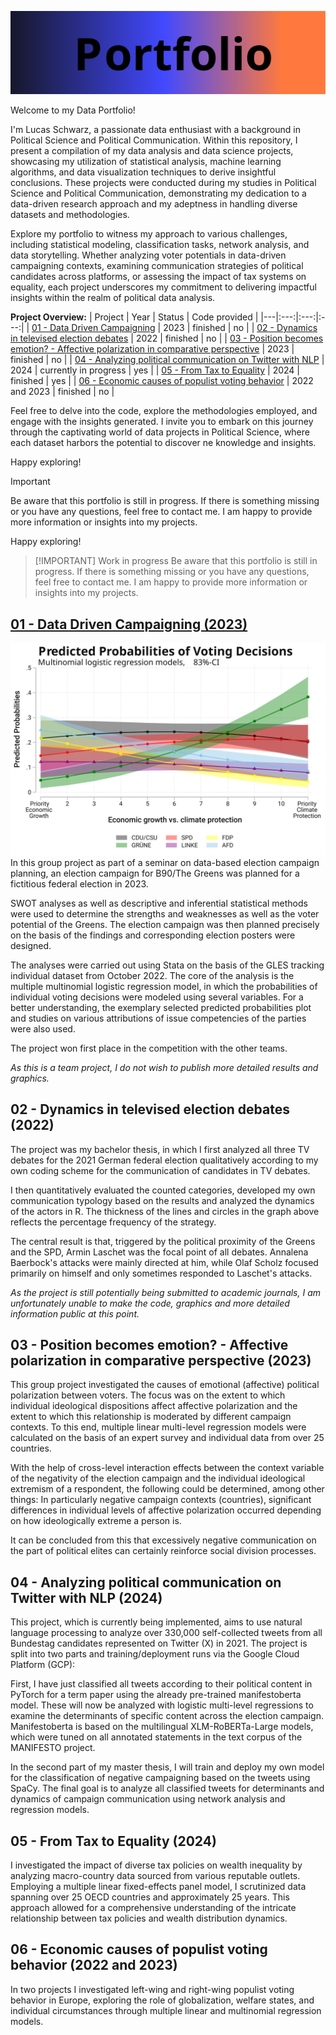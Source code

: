![Alt text](./img/header1.svg)

Welcome to my Data Portfolio! 

I'm Lucas Schwarz, a passionate data enthusiast with a background in Political Science and Political Communication. Within this repository, I present a compilation of my data analysis and data science projects, showcasing my utilization of statistical analysis, machine learning algorithms, and data visualization techniques to derive insightful conclusions. These projects were conducted during my studies in Political Science and Political Communication, demonstrating my dedication to a data-driven research approach and my adeptness in handling diverse datasets and methodologies.

Explore my portfolio to witness my approach to various challenges, including statistical modeling, classification tasks, network analysis, and data storytelling. Whether analyzing voter potentials in data-driven campaigning contexts, examining communication strategies of political candidates across platforms, or assessing the impact of tax systems on equality, each project underscores my commitment to delivering impactful insights within the realm of political data analysis.

**Project Overview:**
| Project | Year | Status | Code provided |
|---|:---:|:---:|:---:|
| [01 - Data Driven Campaigning](#01---data-driven-campaigning-2023) | 2023 | finished  | no  |
| [02 - Dynamics in televised election debates](#02---dynamics-in-televised-election-debates-2022)  | 2022 | finished | no |
| [03 - Position becomes emotion? - Affective polarization in comparative perspective](#03---position-becomes-emotion---affective-polarization-in-comparative-perspective-2023) | 2023  | finished  | no |
| [04 - Analyzing political communication on Twitter with NLP](#04---analyzing-political-communication-on-twitter-with-nlp-2024) |  2024  | currently in progress  | yes | 
| [05 - From Tax to Equality]()  |  2024  | finished | yes | 
| [06 - Economic causes of populist voting behavior](#06---economic-causes-of-populist-voting-behavior-2022-and-2023) | 2022 and 2023 | finished | no |

Feel free to delve into the code, explore the methodologies employed, and engage with the insights generated. I invite you to embark on this journey through the captivating world of data projects in Political Science, where each dataset harbors the potential to discover ne knowledge and insights.

Happy exploring!

> [!IMPORTANT]
> Be aware that this portfolio is still in progress. If there is something missing or you have any questions, feel free to contact me. I am happy to provide more information or insights into my projects.

Happy exploring!

> [!IMPORTANT] Work in progress
> Be aware that this portfolio is still in progress. If there is something missing or you have any questions, feel free to contact me. I am happy to provide more information or insights into my projects.

## [01 - Data Driven Campaigning (2023)](https://github.com/TheLucasSchwarz/portfolio/tree/main/01-Data_Driven_Campaigning)
<img src="./img/p1_img1.svg" alt="drawing" width="600"/>
In this group project as part of a seminar on data-based election campaign planning, an election campaign for B90/The Greens was planned for a fictitious federal election in 2023. 

SWOT analyses as well as descriptive and inferential statistical methods were used to determine the strengths and weaknesses as well as the voter potential of the Greens. The election campaign was then planned precisely on the basis of the findings and corresponding election posters were designed.

The analyses were carried out using Stata on the basis of the GLES tracking individual dataset from October 2022. The core of the analysis is the multiple multinomial logistic regression model, in which the probabilities of individual voting decisions were modeled using several variables. For a better understanding, the exemplary selected predicted probabilities plot and studies on various attributions of issue competencies of the parties were also used.

The project won first place in the competition with the other teams. 

*As this is a team project, I do not wish to publish more detailed results and graphics.*

## 02 - Dynamics in televised election debates (2022)
The project was my bachelor thesis, in which I first analyzed all three TV debates for the 2021 German federal election qualitatively according to my own coding scheme for the communication of candidates in TV debates.

I then quantitatively evaluated the counted categories, developed my own communication typology based on the results and analyzed the dynamics of the actors in R. The thickness of the lines and circles in the graph above reflects the percentage frequency of the strategy.

The central result is that, triggered by the political proximity of the Greens and the SPD, Armin Laschet was the focal point of all debates. Annalena Baerbock's attacks were mainly directed at him, while Olaf Scholz focused primarily on himself and only sometimes responded to Laschet's attacks.

*As the project is still potentially being submitted to academic journals, I am unfortunately unable to make the code, graphics and more detailed information public at this point.*

## 03 - Position becomes emotion? - Affective polarization in comparative perspective (2023)
This group project investigated the causes of emotional (affective) political polarization between voters. The focus was on the extent to which individual ideological dispositions affect affective polarization and the extent to which this relationship is moderated by different campaign contexts. To this end, multiple linear multi-level regression models were calculated on the basis of an expert survey and individual data from over 25 countries. 

With the help of cross-level interaction effects between the context variable of the negativity of the election campaign and the individual ideological extremism of a respondent, the following could be determined, among other things: In particularly negative campaign contexts (countries), significant differences in individual levels of affective polarization occurred depending on how ideologically extreme a person is.

It can be concluded from this that excessively negative communication on the part of political elites can certainly reinforce social division processes.

## 04 - Analyzing political communication on Twitter with NLP (2024)
This project, which is currently being implemented, aims to use natural language processing to analyze over 330,000 self-collected tweets from all Bundestag candidates represented on Twitter (X) in 2021. The project is split into two parts and training/deployment runs via the Google Cloud Platform (GCP):

First, I have just classified all tweets according to their political content in PyTorch for a term paper using the already pre-trained manifestoberta model. These will now be analyzed with logistic multi-level regressions to examine the determinants of specific content across the election campaign. Manifestoberta is based on the multilingual XLM-RoBERTa-Large models, which were tuned on all annotated statements in the text corpus of the MANIFESTO project.

In the second part of my master thesis, I will train and deploy my own model for the classification of negative campaigning based on the tweets using SpaCy. The final goal is to analyze all classified tweets for determinants and dynamics of campaign communication using network analysis and regression models. 

## 05 - From Tax to Equality (2024)
I investigated the impact of diverse tax policies on wealth inequality by analyzing macro-country data sourced from various reputable outlets. Employing a multiple linear fixed-effects panel model, I scrutinized data spanning over 25 OECD countries and approximately 25 years. This approach allowed for a comprehensive understanding of the intricate relationship between tax policies and wealth distribution dynamics.
 
## 06 - Economic causes of populist voting behavior (2022 and 2023)
In two projects I investigated left-wing and right-wing populist voting behavior in Europe, exploring the role of globalization, welfare states, and individual circumstances through multiple linear and multinomial regression models.
